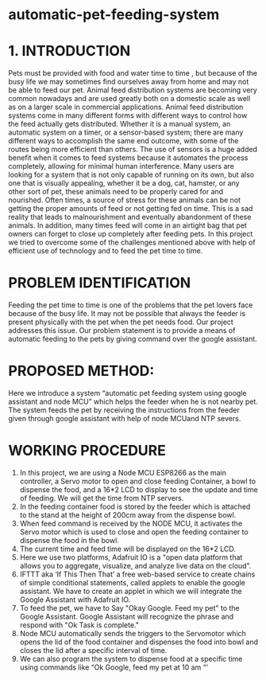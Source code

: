 # automatic-pet-feeding-system

# 1.	INTRODUCTION
 Pets must be provided with food and water time to time , but because of the busy life we may sometimes find ourselves away from home and may not be able to feed our pet. Animal feed distribution systems are becoming very common nowadays and are used greatly both on a domestic scale as well as on a larger scale in commercial applications. Animal feed distribution systems come in many different forms with different ways to control how the feed actually gets distributed. Whether it is a manual system, an automatic system on a timer, or a sensor-based system; there are many different ways to accomplish the same end outcome, with some of the routes being more efficient than others. 
The use of sensors is a huge added benefit when it comes to feed systems because it automates the process completely, allowing for minimal human interference. Many users are looking for a system that is not only capable of running on its own, but also one that is visually appealing, whether it be a dog, cat, hamster, or any other sort of pet, these animals need to be properly cared for and nourished. Often times, a source of stress for these animals can be not getting the proper amounts of feed or not getting fed on time. This is a sad reality that leads to malnourishment and eventually abandonment of these animals. In addition, many times feed will come in an airtight bag that pet owners can forget to close up completely after feeding pets. In this project we tried to overcome some of the challenges mentioned above with help of efficient use of technology and to feed the pet time to time. 
# PROBLEM IDENTIFICATION
Feeding the pet time to time is one of the problems that the pet lovers face because of the busy life. It may not be possible that always the feeder is present physically with the pet when the pet needs food. Our project addresses this issue. Our problem statement is to provide a means of automatic feeding to the pets by giving command over the google assistant.

# PROPOSED METHOD:
Here we introduce a system “automatic pet feeding system using google assistant and node MCU” which helps the feeder when he is not nearby pet. The system feeds the pet 
by receiving the instructions from the feeder given through google assistant with help of node MCUand NTP severs.

# WORKING PROCEDURE 
1.	In this project, we are using a Node MCU ESP8266 as the main controller, a Servo motor to open and close feeding Container, a bowl to dispense the food, and a 16*2 LCD to display to see the update and time of feeding. We will get the time from NTP servers.
2.	In the feeding container food is stored by the feeder which is attached to the stand at the height of 200cm away from the dispense bowl. 
3.	When feed command is received by the NODE MCU, it activates the Servo motor which is used to close and open the feeding container to dispense the food in the bowl. 
4.	The current time and feed time will be displayed on the 16*2 LCD. 
5.	Here we use two platforms, Adafruit IO is a "open data platform that allows you to aggregate, visualize, and analyze live data on the cloud".                                              
6.	IFTTT aka ‘If This Then That’ a free web-based service to create chains of simple conditional statements, called applets to enable the google assistant. We have to create an applet in which we will integrate the Google Assistant with Adafruit IO.
7.	To feed the pet, we have to Say "Okay Google. Feed my pet" to the Google Assistant. Google Assistant will recognize the phrase and respond with "Ok Task is complete." 
8.	Node MCU automatically sends the triggers to the Servomotor which opens the lid of the food container and dispenses the food into bowl and closes the lid after a specific interval of time.
9.	We can also program the system to dispense food at a specific time using commands like “Ok Google, feed my pet at 10 am “’
